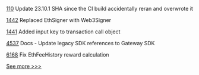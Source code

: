 
[110](https://github.com/hyperledger/homebrew-besu/pull/110) Update 23.10.1 SHA since the CI build accidentally reran and overwrote it

[1442](https://github.com/hyperledger/besu-docs/pull/1442) Replaced EthSigner with Web3Signer

[1441](https://github.com/hyperledger/besu-docs/pull/1441) Added input key to transaction call object

[4537](https://github.com/hyperledger/fabric/pull/4537) Docs - Update legacy SDK references to Gateway SDK

[6168](https://github.com/hyperledger/besu/pull/6168) Fix EthFeeHistory reward calculation


[See more >>>](https://start-here.hyperledger.org/pull-requests)
